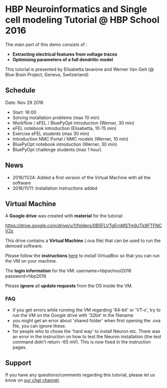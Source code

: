 # HBP Neuroinformatics and Single cell modeling Tutorial @ HBP School 2016

The main part of this demo consists of :
* **Extracting electrical features from voltage traces**
* **Optimising parameters of a full dendritic model**

This tutorial is presented by Elisabetta Iavarone and Werner Van Geit (@ Blue Brain Project, Geneva, Switzerland)

## Schedule

Date: Nov 29 2016
* Start: 16:00
* Solving installation problems (max 10 min)
* Workflow / eFEL / BluePyOpt introduction (Werner, 30 min)
* eFEL notebook introduction (Elisabetta, 10-15 min)
* Exercise eFEL students (max 30 min)
* Introduction NMC Portal / NMC models (Werner, 10 min)
* BluePyOpt notebook introduction (Werner, 30 min)
* BluePyOpt challenge students (max 1 hour)

## News

* 2016/11/24: Added a first version of the Virtual Machine with all the software
* 2016/11/11: Installation instructions added

## Virtual Machine

A **Google drive** was created with **material** for the tutorial:

https://drive.google.com/drive/u/1/folders/0B5FLVTgErnMSTm9JTk9FTFNCV2s

This drive contains a **Virtual Machine** (.ova file) that can be used to run the demoed software.

Please follow the **instructions** [here](https://github.com/BlueBrain/SimulationTutorials/tree/master/General/Installation) to install VirtualBox so that you can run the VM on your machine.

The **login information** for the VM: username=hbpschool2016 password=hbp2016

Please **ignore** all **update requests** from the OS inside the VM.

### FAQ

* if you get errors while running the VM regarding '64-bit' or 'VT-x', try to run the VM on the Google drive with '32bit' in the filename
* you might get an error about 'shared folder' when first opening the .ova file, you can ignore these.
* for people who to chose the 'hard way' to install Neuron etc. There was an error in the instruction on how to test the Neuron installation (the test command didn't return -65 mV). This is now fixed in the instruction pages.

## Support

If you have any questions/comments regarding this tutorial, 
please let us know on [our chat channel](https://gitter.im/BlueBrain/SimulationTutorials).
